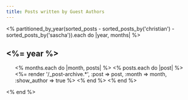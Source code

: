 ```yaml
---
title: Posts written by Guest Authors
---
```


<section id="posts">
<% partitioned_by_year(sorted_posts - sorted_posts_by('christian') - sorted_posts_by('sascha')).each do |year, months| %>
  <h2><%= year %></h2>
  <ul class="allposts">
  <% months.each do |month, posts| %>
  <% posts.each do |post| %>
  <%= render '/_post-archive.*', :post => post, :month => month, :show_author => true %>
  <% end %>
  <% end %>
  </ul>
<% end %>
</section>
